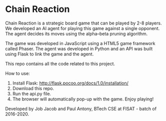 # Chain Reaction #

Chain Reaction is a strategic board game that can be played by 2-8 players. We developed an AI agent for playing this game against a single opponent. The agent decides its moves using the alpha–beta pruning algorithm. <br/>

The game was developed in JavaScript using a HTML5 game framework called Phaser. The agent was developed in Python and an API was built using Flask to link the game and the agent. <br/>

This repo contains all the code related to this project. <br/>

How to use: <br/>
1) Install Flask: http://flask.pocoo.org/docs/1.0/installation/ <br/>
2) Download this repo. <br/>
3) Run the api.py file. <br/>
4) The browser will automatically pop-up with the game. Enjoy playing!

Developed by Job Jacob and Paul Antony, BTech CSE at FISAT - batch of 2016-2020.

